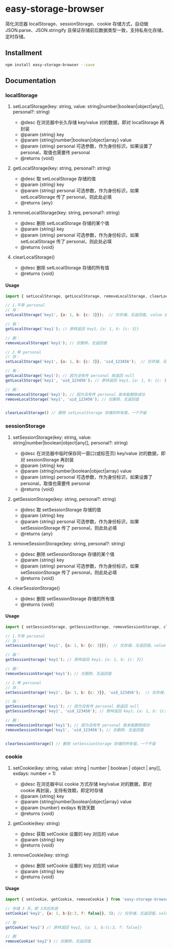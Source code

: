 # easy-storage-browser
简化浏览器 localStorage、sessionStorage、cookie 存储方式，自动做 JSON.parse、JSON.stringify 且保证存储前后数据类型一致，支持私有化存储，定时存储。

## Installment

```sh
npm install easy-storage-browser --save
```

## Documentation

### localStorage

1. setLocalStorage(key: string, value: string|number|boolean|object|any[], personal?: string)
   * @desc 在浏览器中长久存储 key/value 对的数据，即对 localStorage 再封装
   * @param {string} key
   * @param {string|number|boolean|object|array} value
   * @param {string} personal 可选参数，作为身份标识，如果设置了 personal，取值也需要传 personal
   * @returns {void}

2. getLocalStorage(key: string,  personal?: string)
   * @desc 取 setLocalStorage 存储的值
   * @param {string} key
   * @param {string} personal 可选参数，作为身份标识，如果 setLocalStorage 传了 personal，则此处必填
   * @returns {any}

3. removeLocalStorage(key: string,  personal?: string)
   * @desc 删除 setLocalStorage 存储的某个值
   * @param {string} key
   * @param {string} personal 可选参数，作为身份标识，如果 setLocalStorage 传了 personal，则此处必填
   * @returns {void}

4. clearLocalStorage()
   * @desc 删除 setLocalStorage 存储的所有值
   * @returns {void}

#### Usage

```js
import { setLocalStorage, getLocalStorage, removeLocalStorage, clearLocalStorage } from 'easy-storage-browser';

// 1.不带 personal
// 存：
setLocalStorage('key1', {a: 1, b: {c: 3}});  // 仅存储，无返回值, value 支持 string|number|boolean|object|array

// 取：
getLocalStorage('key1'); // 原样返回 key1，{a: 1, b: {c: 3}}

// 删：
removeLocalStorage('key1'); // 仅删除，无返回值

// 2.带 personal
// 存：
setLocalStorage('key1', {a: 1, b: {c: 3}}, 'uid_123456');  // 仅存储，无返回值，value 支持 string|number|boolean|object|array

// 取：
getLocalStorage('key1'); // 因为没有传 personal 故返回 null
getLocalStorage('key1', 'uid_123456'); // 原样返回 key1，{a: 1, b: {c: 3}}

// 删：
removeLocalStorage('key1'); // 因为没有传 personal 故未能删除成功
removeLocalStorage('key1', 'uid_123456'); // 仅删除，无返回值


clearLocalStorage() // 删除 setLocalStorage 存储的所有值，一个不留
```

### sessionStorage

1. setSessionStorage(key: string, value: string|number|boolean|object|any[], personal?: string)
   * @desc 在浏览器中临时保存同一窗口(或标签页) key/value 对的数据，即对 sessionStorage 再封装
   * @param {string} key
   * @param {string|number|boolean|object|array} value
   * @param {string} personal 可选参数，作为身份标识，如果设置了 personal，取值也需要传 personal
   * @returns {void}

2. getSessionStorage(key: string,  personal?: string)
   * @desc 取 setSessionStorage 存储的值
   * @param {string} key
   * @param {string} personal 可选参数，作为身份标识，如果 setSessionStorage 传了 personal，则此处必填
   * @returns {any}

3. removeSessionStorage(key: string,  personal?: string)
   * @desc 删除 setSessionStorage 存储的某个值
   * @param {string} key
   * @param {string} personal 可选参数，作为身份标识，如果 setSessionStorage 传了 personal，则此处必填
   * @returns {void}

4. clearSessionStorage()
   * @desc 删除 setSessionStorage 存储的所有值
   * @returns {void}

#### Usage

```js
import { setSessionStorage, getSessionStorage, removeSessionStorage, clearSessionStorage } from 'easy-storage-browser';

// 1.不带 personal
// 存：
setSessionStorage('key1', {a: 1, b: {c: 3}});  // 仅存储，无返回值，value 支持 string|number|boolean|object|array

// 取：
getSessionStorage('key1'); // 原样返回 key1，{a: 1, b: {c: 3}}

// 删：
removeSessionStorage('key1'); // 仅删除，无返回值

// 2.带 personal
// 存：
setSessionStorage('key1', {a: 1, b: {c: 3}}, 'uid_123456');  // 仅存储，无返回值，value 支持 string|number|boolean|object|array

// 取：
getSessionStorage('key1'); // 因为没有传 personal 故返回 null
getSessionStorage('key1', 'uid_123456'); // 原样返回 key1，{a: 1, b: {c: 3}}

// 删：
removeSessionStorage('key1'); // 因为没有传 personal 故未能删除成功
removeSessionStorage('key1', 'uid_123456'); // 仅删除，无返回值


clearSessionStorage() // 删除 setSessionStorage 存储的所有值，一个不留
```

### cookie

1. setCookie(key: string, value: string | number | boolean | object | any[], exdays: number = 1)
   * @desc 在浏览器中以 cookie 方式存储 key/value 对的数据，即对 cookie 再封装，支持有效期，即定时存储
   * @param {string} key
   * @param {string|number|boolean|object|array} value
   * @param {number} exdays 有效天数
   * @returns {void}

2. getCookie(key: string)
   * @desc 获取 setCookie 设置的 key 对应的 value
   * @param {string} key
   * @returns {void}

3. removeCookie(key: string)
   * @desc 删除 setCookie 设置的 key 对应的 value
   * @param {string} key
   * @returns {void}

#### Usage

```js
import { setCookie, getCookie, removeCookie } from 'easy-storage-browser';

// 存储 3 天，即 3天后失效
setCookie('key2', {a: 1, b:{c:3, f: false}}, 3); // 仅存储，无返回值，value 支持 string|number|boolean|object|array

// 取
getCookie('key2') // 原样返回 key2, {a: 1, b:{c:3, f: false}}

// 删
removeCookie('key2') // 仅删除，无返回值
```
